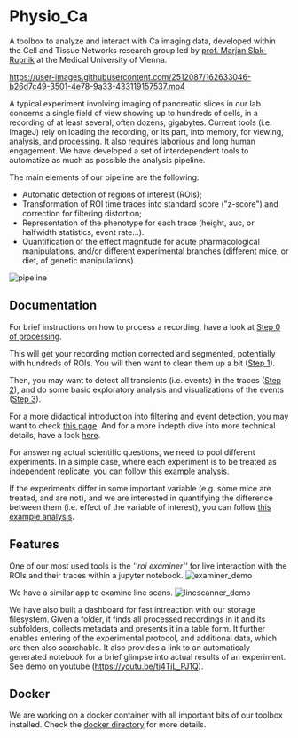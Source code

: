 # Physio_Ca


A toolbox to analyze and interact with Ca imaging data, developed within the Cell and Tissue Networks research group led by [prof. Marjan Slak-Rupnik](https://www.meduniwien.ac.at/web/index.php?id=688&res_id=37&name=Marjan_Slak%20Rupnik) at the Medical University of Vienna. 

https://user-images.githubusercontent.com/2512087/162633046-b26d7c49-3501-4e78-9a33-433119157537.mp4

A typical experiment involving imaging of pancreatic slices in our lab concerns a single field of view
showing up to hundreds of cells, in a recording of at least several, often dozens, gigabytes.
Current tools (i.e. ImageJ) rely on loading the recording, or its part, into memory, for viewing, analysis, and processing.
It also requires laborious and long human engagement.
We have developed a set of interdependent tools to automatize as much as possible the analysis pipeline. 

The main elements of our pipeline are the following:
 - Automatic detection of regions of interest (ROIs);
 - Transformation of ROI time traces into standard score ("z-score") and correction for filtering distortion;
 - Representation of the phenotype for each trace (height, auc, or halfwidth statistics, event rate...).
 - Quantification of the effect magnitude for acute pharmacological manipulations, and/or different experimental branches (different mice, or diet, of genetic manipulations).

![pipeline](https://user-images.githubusercontent.com/2512087/162617713-efd571a5-784e-4b2c-99ee-663f25457527.png)

## Documentation

For brief instructions on how to process a recording, have a look at [Step 0 of processing](notebooks/Tutorials/Processing_Tutorial.html). 

This will get your recording motion corrected and segmented, potentially with hundreds of ROIs. You will then want to clean them up a bit ([Step 1](notebooks/Tutorials/Step1_roi_massages.html)). 

Then, you may want to detect all transients (i.e. events) in the traces ([Step 2](notebooks/Tutorials/Step2_rois2events.html)), and do some basic exploratory analysis and visualizations of the events ([Step 3](notebooks/Tutorials/Step3_event_visualization_and_analysis.html)).

For a more didactical introduction into filtering and event detection, you may want to check [this page](docs/events.html).
And for a more indepth dive into more technical details, have a look [here](docs/matmet.pdf).

For answering actual scientific questions, we need to pool different experiments. In a simple case, where each experiment is to be treated as independent replicate, you can follow [this example analysis](notebooks/Tutorials/Step4_experiment_pooling.html).

If the experiments differ in some important variable (e.g. some mice are treated, and are not), and we are interested in quantifying the difference between them (i.e. effect of the variable of interest), you can follow [this example analysis](notebooks/Tutorials/Step4_pooling_multi_legs_and_voi.html).

## Features

One of our most used tools is the _''roi examiner''_ for live interaction with the ROIs and their traces within a jupyter notebook.
![examiner_demo](https://user-images.githubusercontent.com/2512087/162623035-c054b171-c222-47b0-905e-6f91fcb0caab.gif)

We have a similar app to examine line scans.
![linescanner_demo](https://user-images.githubusercontent.com/2512087/162633612-ad71e643-14bb-4e62-b0f0-21188ec4c10c.gif)


We have also built a dashboard for fast intreaction with our storage filesystem. Given a folder, it finds all processed recordings in it and its subfolders, collects metadata and presents it in a table form. It further enables entering of the experimental protocol, and additional data, which are then also searchable. It also provides a link to an automaticaly generated notebook for a brief glimpse into actual results of an experiment. See demo on youtube (https://youtu.be/tj4TjL_PJ1Q).




## Docker
We are working on a docker container with all important bits of our toolbox installed. Check the [docker directory](docker/) for more details.
